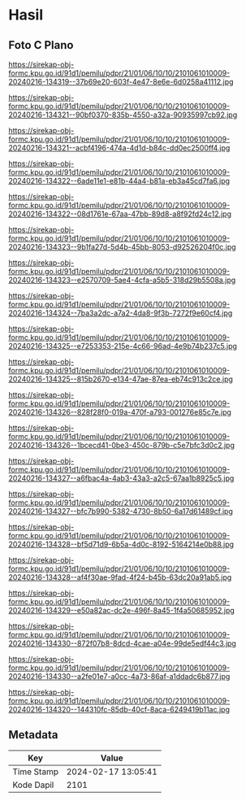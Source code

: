 # Hasil

## Foto C Plano

https://sirekap-obj-formc.kpu.go.id/91d1/pemilu/pdpr/21/01/06/10/10/2101061010009-20240216-134319--37b69e20-603f-4e47-8e6e-6d0258a41112.jpg

https://sirekap-obj-formc.kpu.go.id/91d1/pemilu/pdpr/21/01/06/10/10/2101061010009-20240216-134321--90bf0370-835b-4550-a32a-90935997cb92.jpg

https://sirekap-obj-formc.kpu.go.id/91d1/pemilu/pdpr/21/01/06/10/10/2101061010009-20240216-134321--acbf4196-474a-4d1d-b84c-dd0ec2500ff4.jpg

https://sirekap-obj-formc.kpu.go.id/91d1/pemilu/pdpr/21/01/06/10/10/2101061010009-20240216-134322--6ade11e1-e81b-44a4-b81a-eb3a45cd7fa6.jpg

https://sirekap-obj-formc.kpu.go.id/91d1/pemilu/pdpr/21/01/06/10/10/2101061010009-20240216-134322--08d1761e-67aa-47bb-89d8-a8f92fd24c12.jpg

https://sirekap-obj-formc.kpu.go.id/91d1/pemilu/pdpr/21/01/06/10/10/2101061010009-20240216-134323--9b1fa27d-5d4b-45bb-8053-d92526204f0c.jpg

https://sirekap-obj-formc.kpu.go.id/91d1/pemilu/pdpr/21/01/06/10/10/2101061010009-20240216-134323--e2570709-5ae4-4cfa-a5b5-318d29b5508a.jpg

https://sirekap-obj-formc.kpu.go.id/91d1/pemilu/pdpr/21/01/06/10/10/2101061010009-20240216-134324--7ba3a2dc-a7a2-4da8-9f3b-7272f9e60cf4.jpg

https://sirekap-obj-formc.kpu.go.id/91d1/pemilu/pdpr/21/01/06/10/10/2101061010009-20240216-134325--e7253353-215e-4c66-96ad-4e9b74b237c5.jpg

https://sirekap-obj-formc.kpu.go.id/91d1/pemilu/pdpr/21/01/06/10/10/2101061010009-20240216-134325--815b2670-e134-47ae-87ea-eb74c913c2ce.jpg

https://sirekap-obj-formc.kpu.go.id/91d1/pemilu/pdpr/21/01/06/10/10/2101061010009-20240216-134326--828f28f0-019a-470f-a793-001276e85c7e.jpg

https://sirekap-obj-formc.kpu.go.id/91d1/pemilu/pdpr/21/01/06/10/10/2101061010009-20240216-134326--1bcecd41-0be3-450c-879b-c5e7bfc3d0c2.jpg

https://sirekap-obj-formc.kpu.go.id/91d1/pemilu/pdpr/21/01/06/10/10/2101061010009-20240216-134327--a6fbac4a-4ab3-43a3-a2c5-67aa1b8925c5.jpg

https://sirekap-obj-formc.kpu.go.id/91d1/pemilu/pdpr/21/01/06/10/10/2101061010009-20240216-134327--bfc7b990-5382-4730-8b50-6a17d61489cf.jpg

https://sirekap-obj-formc.kpu.go.id/91d1/pemilu/pdpr/21/01/06/10/10/2101061010009-20240216-134328--bf5d71d9-6b5a-4d0c-8192-5164214e0b88.jpg

https://sirekap-obj-formc.kpu.go.id/91d1/pemilu/pdpr/21/01/06/10/10/2101061010009-20240216-134328--af4f30ae-9fad-4f24-b45b-63dc20a91ab5.jpg

https://sirekap-obj-formc.kpu.go.id/91d1/pemilu/pdpr/21/01/06/10/10/2101061010009-20240216-134329--e50a82ac-dc2e-496f-8a45-1f4a50685952.jpg

https://sirekap-obj-formc.kpu.go.id/91d1/pemilu/pdpr/21/01/06/10/10/2101061010009-20240216-134330--872f07b8-8dcd-4cae-a04e-99de5edf44c3.jpg

https://sirekap-obj-formc.kpu.go.id/91d1/pemilu/pdpr/21/01/06/10/10/2101061010009-20240216-134330--a2fe01e7-a0cc-4a73-86af-a1ddadc6b877.jpg

https://sirekap-obj-formc.kpu.go.id/91d1/pemilu/pdpr/21/01/06/10/10/2101061010009-20240216-134320--144310fc-85db-40cf-8aca-6249419b11ac.jpg


## Metadata

| Key        | Value               |
| ---------- | ------------------- |
| Time Stamp | 2024-02-17 13:05:41 |
| Kode Dapil | 2101                |




